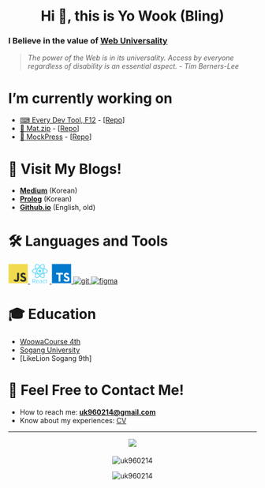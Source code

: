 <h1 align="center">Hi 👋, this is Yo Wook (Bling)</h1>

### I Believe in the value of [Web Universality](https://www.scientificamerican.com/article/long-live-the-web/)
> *The power of the Web is in its universality. Access by everyone regardless of disability is an essential aspect. - Tim Berners-Lee*

# I’m currently working on 
  - [⌨ Every Dev Tool, F12](https://f12.app) - [[Repo](https://github.com/woowacourse-teams/2022-f12)]
  - [🍖 Mat.zip](https://matzip.today) - [[Repo](https://github.com/The-Fellowship-of-the-matzip/mat.zip-front)]
  - [📌 MockPress](https://mockpress.github.io) - [[Repo](https://github.com/MockPress/mockpress)]


# 📝 Visit My Blogs!
  - [**Medium**](https://medium.com/@uk960214) (Korean)
    <!-- BLOG-POST-LIST:START -->
    <!-- BLOG-POST-LIST:END -->
  - [**Prolog**](https://prolog.techcourse.co.kr/uk960214/studylogs) (Korean)
  - [**Github.io**](https://uk960214.github.io/) (English, old)
  
# 🛠 Languages and Tools
<p align="left">
<a href="https://developer.mozilla.org/en-US/docs/Web/JavaScript" target="_blank" rel="noreferrer"> <img src="https://raw.githubusercontent.com/devicons/devicon/master/icons/javascript/javascript-original.svg" alt="javascript" width="40" height="40"/> </a> 
<a href="https://reactjs.org/" target="_blank" rel="noreferrer"> <img src="https://raw.githubusercontent.com/devicons/devicon/master/icons/react/react-original-wordmark.svg" alt="react" width="40" height="40"/> </a> 
<a href="https://www.typescriptlang.org/" target="_blank" rel="noreferrer"> <img src="https://raw.githubusercontent.com/devicons/devicon/master/icons/typescript/typescript-original.svg" alt="typescript" width="40" height="40"/> </a>
<a href="https://git-scm.com/" target="_blank" rel="noreferrer"> <img src="https://www.vectorlogo.zone/logos/git-scm/git-scm-icon.svg" alt="git" width="40" height="40"/> </a>
<a href="https://www.figma.com/" target="_blank" rel="noreferrer"> <img src="https://www.vectorlogo.zone/logos/figma/figma-icon.svg" alt="figma" width="40" height="40"/> </a> 
</p>

  
# 🎓 Education
  - [WoowaCourse 4th](https://github.com/woowacourse)
  - [Sogang University](https://wwwe.sogang.ac.kr/wwwe/index_new.html)
  - [LikeLion Sogang 9th]

# 📧 Feel Free to Contact Me!
- How to reach me: **uk960214@gmail.com**
- Know about my experiences: [CV](https://dazzling-naranja-50a.notion.site/FE-10befd931eb044b6838bafae9ff166d8)

---


<p align="center"> <img src="https://github-profile-trophy.vercel.app/?username=uk960214&theme=onedark" /> </p>
<p align="center"><img align="center" src="https://github-readme-stats.vercel.app/api?username=uk960214&show_icons=true&theme=dark&locale=en" alt="uk960214" /></p>
<p align="center"> <img src="https://komarev.com/ghpvc/?username=uk960214&label=Profile%20views&color=0e75b6&style=flat" alt="uk960214" /> </p>
